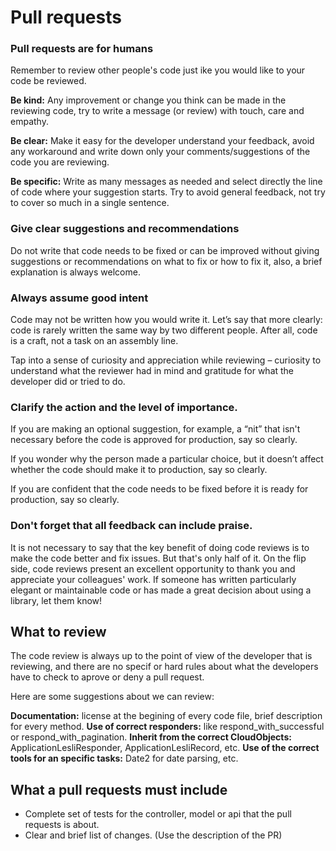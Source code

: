 # Pull requests

### Pull requests are for humans
Remember to review other people's code just ike you would like to your code be reviewed.

**Be kind:** Any improvement or change you think can be made in the reviewing code, try to write a message (or review) with touch, care and empathy.

**Be clear:** Make it easy for the developer understand your feedback, avoid any workaround and write down only your comments/suggestions of the code you are reviewing.

**Be specific:** Write as many messages as needed and select directly the line of code where your suggestion starts. Try to avoid general feedback, not try to cover so much in a single sentence.

### Give clear suggestions and recommendations
Do not write that code needs to be fixed or can be improved without giving suggestions or recommendations on what to fix or how to fix it, also, a brief explanation is always welcome.


### Always assume good intent
Code may not be written how you would write it. Let’s say that more clearly: code is rarely written the same way by two different people. After all, code is a craft, not a task on an assembly line.

Tap into a sense of curiosity and appreciation while reviewing – curiosity to understand what the reviewer had in mind and gratitude for what the developer did or tried to do.


### Clarify the action and the level of importance. 
If you are making an optional suggestion, for example, a “nit” that isn't necessary before the code is approved for production, say so clearly. 

If you wonder why the person made a particular choice, but it doesn’t affect whether the code should make it to production, say so clearly. 

If you are confident that the code needs to be fixed before it is ready for production, say so clearly. 


### Don't forget that all feedback can include praise.
It is not necessary to say that the key benefit of doing code reviews is to make the code better and fix issues. 
But that's only half of it. On the flip side, code reviews present an excellent opportunity to thank you and appreciate your colleagues' work. 
If someone has written particularly elegant or maintainable code or has made a great decision about using a library, let them know!


## What to review 
The code review is always up to the point of view of the developer that is reviewing, and there are no specif or hard rules about what the developers have to check to aprove or deny a pull request.

Here are some suggestions about we can review: 

**Documentation:** license at the begining of every code file, brief description for every method.
**Use of correct responders:** like respond_with_successful or respond_with_pagination.
**Inherit from the correct CloudObjects:** ApplicationLesliResponder, ApplicationLesliRecord, etc.
**Use of the correct tools for an specific tasks:** Date2 for date parsing, etc.


## What a pull requests must include
- Complete set of tests for the controller, model or api that the pull requests is about.
- Clear and brief list of changes. (Use the description of the PR)
